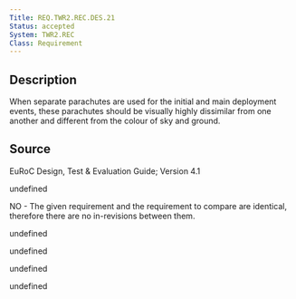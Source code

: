 ```yaml
---
Title: REQ.TWR2.REC.DES.21
Status: accepted
System: TWR2.REC
Class: Requirement
---
```


## Description

When separate parachutes are used for the initial and main deployment events, these parachutes should be visually highly dissimilar from one another and different from the colour of sky and ground.

## Source

EuRoC Design, Test & Evaluation Guide; Version 4.1


undefined

NO - The given requirement and the requirement to compare are identical, therefore there are no in-revisions between them.

undefined

undefined

undefined

undefined